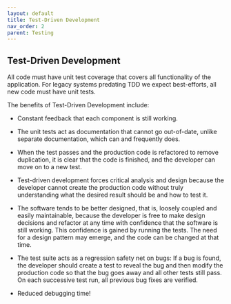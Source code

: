 ```yaml
---
layout: default
title: Test-Driven Development
nav_order: 2
parent: Testing
---
```


Test-Driven Development
-----------------------

All code must have unit test coverage that covers all functionality of
the application. For legacy systems predating TDD we expect
best-efforts, all new code must have unit tests.

The benefits of Test-Driven Development include:

-   Constant feedback that each component is still working.

-   The unit tests act as documentation that cannot go out-of-date,
 unlike separate documentation, which can and frequently does.

-   When the test passes and the production code is refactored to remove
 duplication, it is clear that the code is finished, and the
 developer can move on to a new test.

-   Test-driven development forces critical analysis and design because
 the developer cannot create the production code without truly
 understanding what the desired result should be and how to test
 it.

-   The software tends to be better designed, that is, loosely coupled
 and easily maintainable, because the developer is free to make
 design decisions and refactor at any time with confidence that the
 software is still working. This confidence is gained by running
 the tests. The need for a design pattern may emerge, and the code
 can be changed at that time.

-   The test suite acts as a regression safety net on bugs: If a bug is
 found, the developer should create a test to reveal the bug and
 then modify the production code so that the bug goes away and all
 other tests still pass. On each successive test run, all previous
 bug fixes are verified.

-   Reduced debugging time!